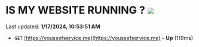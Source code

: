 # IS MY WEBSITE RUNNING ? [![](https://img.shields.io/static/v1?label=Sponsor&message=%E2%9D%A4&logo=GitHub&color=%23fe8e86)](https://github.com/sponsors/<username>)

Last updated: **1/17/2024, 10:53:51 AM**

- `GET` [https://youssefservice.me](https://youssefservice.me) - **Up** (119ms)
